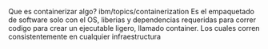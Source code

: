 Que es containerizar algo?
ibm/topics/containerization
Es el empaquetado de software solo con el OS, liberias y dependencias requeridas para correr codigo para crear un ejecutable ligero, llamado container. Los cuales corren consistentemente en cualquier infraestructura
